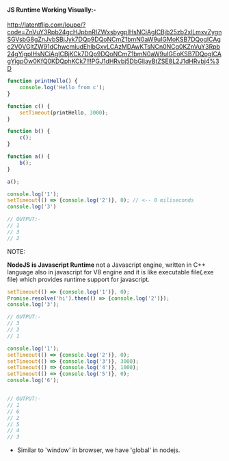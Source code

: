 #### JS Runtime Working Visually:-

http://latentflip.com/loupe/?code=ZnVuY3Rpb24gcHJpbnRIZWxsbygpIHsNCiAgICBjb25zb2xlLmxvZygnSGVsbG8gZnJvbSBjJyk7DQp9DQoNCmZ1bmN0aW9uIGMoKSB7DQogICAgc2V0VGltZW91dChwcmludEhlbGxvLCAzMDAwKTsNCn0NCg0KZnVuY3Rpb24gYigpIHsNCiAgICBjKCk7DQp9DQoNCmZ1bmN0aW9uIGEoKSB7DQogICAgYigpOw0KfQ0KDQphKCk7!!!PGJ1dHRvbj5DbGljayBtZSE8L2J1dHRvbj4%3D

```javascript
function printHello() {
    console.log('Hello from c');
}

function c() {
    setTimeout(printHello, 3000);
}

function b() {
    c();
}

function a() {
    b();
}

a();
```



```javascript
console.log('1');
setTimeout(() => {console.log('2')}, 0); // <-- 0 miliseconds
console.log('3')

// OUTPUT:-
// 1
// 3
// 2
```



NOTE:

**NodeJS is Javascript Runtime** not a Javascript engine, written in C++ language also in javascript for V8 engine and it is like executable file(.exe file) which provides runtime support for javascript.



```javascript
setTimeout(() => {console.log('1')}, 0);
Promise.resolve('hi').then(() => {console.log('2')});
console.log('3');

// OUTPUT:-
// 3
// 2
// 1
```



```javascript
console.log('1');
setTimeout(() => {console.log('2')}, 0);
setTimeout(() => {console.log('3')}, 3000);
setTimeout(() => {console.log('4')}, 1000);
setTimeout(() => {console.log('5')}, 0);
console.log('6');


// OUTPUT:-
// 1
// 6
// 2
// 5
// 4
// 3

```



- Similar to 'window' in browser, we have 'global' in nodejs.